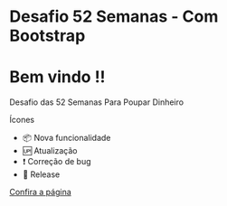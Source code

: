 # Desafio 52 Semanas - Com Bootstrap
# Bem vindo !!
Desafio das 52 Semanas Para Poupar Dinheiro


Ícones

- :package: Nova funcionalidade
- :up: Atualização
- :exclamation: Correção de bug
- :checkered_flag: Release

[Confira a página](https://tiagobarbosa88.github.io/Desafio-52---Bootstrap/)
